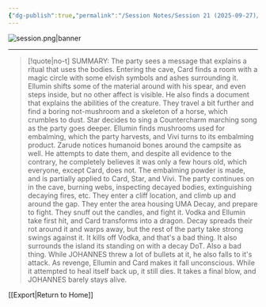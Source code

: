 ```yaml
---
{"dg-publish":true,"permalink":"/Session Notes/Session 21 (2025-09-27)/"}
---
```





![session.png|banner](/img/user/Assets/Images/Session.png)


___

> [!quote|no-t] SUMMARY:
>The party sees a message that explains a ritual that uses the bodies. Entering the cave,  Card finds a room with a magic circle with some elvish symbols and ashes surrounding it. Ellumin shifts some of the material around with his spear, and even steps inside, but no other affect is visible. He also finds a document that explains the abilities of the creature.
>They travel a bit further and find a boring not-mushroom and a skeleton of a horse, which crumbles to dust. Star decides to sing a Countercharm marching song as the party goes deeper. Ellumin finds mushrooms used for embalming, which the party harvests, and Vivi turns to its embalming product. Zarude notices humanoid bones around the campsite as well. He attempts to date them, and despite all evidence to the contrary, he completely believes it was only a few hours old, which everyone, except Card, does not.
>The embalming powder is made, and is partially applied to Card, Star, and Vivi. The party continues on in the cave, burning webs, inspecting decayed bodies, extinguishing decaying fires, etc. They enter a cliff location, and climb up and around the gap.
>They enter the area housing UMA Decay, and prepare to fight. They snuff out the candles, and fight it. Vodka and Ellumin take first hit, and Card transforms into a dragon. Decay spreads their rot around it and warps away, but the rest of the party take strong swings against it. It kills off Vodka, and that's a bad thing. It also surrounds the island its standing on with a decay DoT. Also a bad thing. While JOHANNES threw a lot of bullets at it, he also falls to it's attack. As revenge, Ellumin and Card makes it fall unconscious. While it attempted to heal itself back up, it still dies. It takes a final blow, and JOHANNES barely stays alive.

    

[[Export\|Return to Home]]
